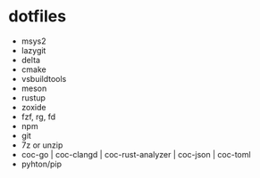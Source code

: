 # dotfiles

 - msys2
 - lazygit
 - delta
 - cmake
 - vsbuildtools
 - meson
 - rustup
 - zoxide
 - fzf, rg, fd
 - npm
 - git
 - 7z or unzip
 - coc-go | coc-clangd | coc-rust-analyzer | coc-json | coc-toml
 - pyhton/pip
